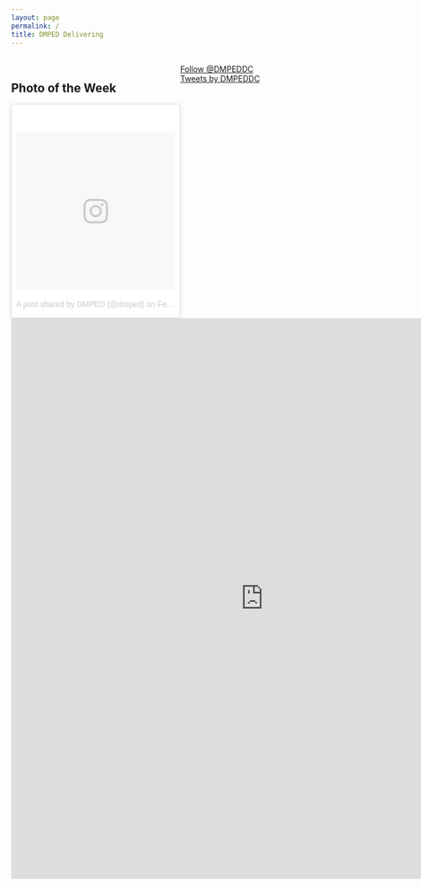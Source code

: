 ```yaml
---
layout: page
permalink: /
title: DMPED Delivering
---
```

<br>
<div style="float:left;">
<h2>Photo of the Week</h2>


<blockquote class="instagram-media" data-instgrm-version="7" style=" background:#FFF; border:0; border-radius:3px; box-shadow:0 0 1px 0 rgba(0,0,0,0.5),0 1px 10px 0 rgba(0,0,0,0.15); margin: 1px; max-width:300px; padding:0; width:99.375%; width:-webkit-calc(100% - 2px); width:calc(100% - 2px);"><div style="padding:8px;"> <div style=" background:#F8F8F8; line-height:0; margin-top:40px; padding:50.0% 0; text-align:center; width:100%;"> <div style=" background:url(data:image/png;base64,iVBORw0KGgoAAAANSUhEUgAAACwAAAAsCAMAAAApWqozAAAABGdBTUEAALGPC/xhBQAAAAFzUkdCAK7OHOkAAAAMUExURczMzPf399fX1+bm5mzY9AMAAADiSURBVDjLvZXbEsMgCES5/P8/t9FuRVCRmU73JWlzosgSIIZURCjo/ad+EQJJB4Hv8BFt+IDpQoCx1wjOSBFhh2XssxEIYn3ulI/6MNReE07UIWJEv8UEOWDS88LY97kqyTliJKKtuYBbruAyVh5wOHiXmpi5we58Ek028czwyuQdLKPG1Bkb4NnM+VeAnfHqn1k4+GPT6uGQcvu2h2OVuIf/gWUFyy8OWEpdyZSa3aVCqpVoVvzZZ2VTnn2wU8qzVjDDetO90GSy9mVLqtgYSy231MxrY6I2gGqjrTY0L8fxCxfCBbhWrsYYAAAAAElFTkSuQmCC); display:block; height:44px; margin:0 auto -44px; position:relative; top:-22px; width:44px;"></div></div><p style=" color:#c9c8cd; font-family:Arial,sans-serif; font-size:14px; line-height:17px; margin-bottom:0; margin-top:8px; overflow:hidden; padding:8px 0 7px; text-align:center; text-overflow:ellipsis; white-space:nowrap;"><a href="https://www.instagram.com/p/BQlB4dxhvhP/" style=" color:#c9c8cd; font-family:Arial,sans-serif; font-size:14px; font-style:normal; font-weight:normal; line-height:17px; text-decoration:none;" target="_blank">A post shared by DMPED (@dmped)</a> on <time style=" font-family:Arial,sans-serif; font-size:14px; line-height:17px;" datetime="2017-02-16T16:06:54+00:00">Feb 16, 2017 at 8:06am PST</time></p></div></blockquote>
<script async defer src="//platform.instagram.com/en_US/embeds.js"></script>
</div>

<div style="float:left;">
<a href="https://twitter.com/DMPEDDC" class="twitter-follow-button" data-show-count="false">Follow @DMPEDDC</a><script async src="//platform.twitter.com/widgets.js" charset="utf-8"></script>
<br>
<a class="twitter-timeline" data-width="300" data-height="400" data-link-color="#bf0000" href="https://twitter.com/DMPEDDC">Tweets by DMPEDDC</a> <script async src="//platform.twitter.com/widgets.js" charset="utf-8"></script>

</div>

<div>
<iframe src="https://octo.quickbase.com/db/bmit475rv?a=q&qid=8" style="border:0px #ffffff none;" name="myiFrame" scrolling="no" frameborder="1" marginheight="0px" marginwidth="0px" height="1000px" width="900px"></iframe>
</div>

<br>